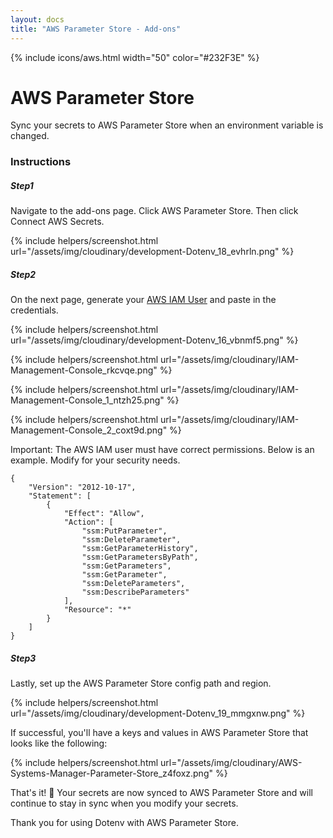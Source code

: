 ```yaml
---
layout: docs
title: "AWS Parameter Store - Add-ons"
---
```


{% include icons/aws.html width="50" color="#232F3E" %}

# AWS Parameter Store

Sync your secrets to AWS Parameter Store when an environment variable is changed.

### Instructions

##### Step1

Navigate to the add-ons page. Click AWS Parameter Store. Then click Connect AWS Secrets.

{% include helpers/screenshot.html url="/assets/img/cloudinary/development-Dotenv_18_evhrln.png" %}

##### Step2

On the next page, generate your [AWS IAM User](https://us-east-1.console.aws.amazon.com/iamv2/home#/users) and paste in the credentials.

{% include helpers/screenshot.html url="/assets/img/cloudinary/development-Dotenv_16_vbnmf5.png" %}

{% include helpers/screenshot.html url="/assets/img/cloudinary/IAM-Management-Console_rkcvqe.png" %}

{% include helpers/screenshot.html url="/assets/img/cloudinary/IAM-Management-Console_1_ntzh25.png" %}

{% include helpers/screenshot.html url="/assets/img/cloudinary/IAM-Management-Console_2_coxt9d.png" %}

Important: The AWS IAM user must have correct permissions. Below is an example. Modify for your security needs.

```
{
    "Version": "2012-10-17",
    "Statement": [
        {
            "Effect": "Allow",
            "Action": [
                "ssm:PutParameter",
                "ssm:DeleteParameter",
                "ssm:GetParameterHistory",
                "ssm:GetParametersByPath",
                "ssm:GetParameters",
                "ssm:GetParameter",
                "ssm:DeleteParameters",
                "ssm:DescribeParameters"
            ],
            "Resource": "*"
        }
    ]
}
```

##### Step3

Lastly, set up the AWS Parameter Store config path and region.

{% include helpers/screenshot.html url="/assets/img/cloudinary/development-Dotenv_19_mmgxnw.png" %}

If successful, you'll have a keys and values in AWS Parameter Store that looks like the following:

{% include helpers/screenshot.html url="/assets/img/cloudinary/AWS-Systems-Manager-Parameter-Store_z4foxz.png" %}

That's it! 🎉 Your secrets are now synced to AWS Parameter Store and will continue to stay in sync when you modify your secrets.

Thank you for using Dotenv with AWS Parameter Store.
